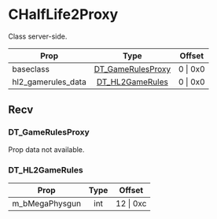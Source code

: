 # CHalfLife2Proxy

Class server-side.

|Prop|Type|Offset|
|---|:-:|:-:|
|baseclass|[DT_GameRulesProxy](#dt_gamerulesproxy)|0 \| 0x0|
|hl2_gamerules_data|[DT_HL2GameRules](#dt_hl2gamerules)|0 \| 0x0|

## Recv

### DT_GameRulesProxy

Prop data not available.

### DT_HL2GameRules

|Prop|Type|Offset|
|---|:-:|:-:|
|m_bMegaPhysgun|int|12 \| 0xc|
